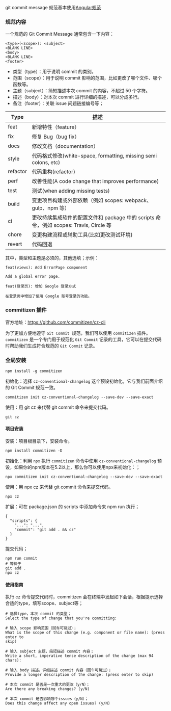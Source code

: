 git commit message 规范基本使用[Angular规范](https://github.com/angular/angular.js/blob/master/DEVELOPERS.md#commits)

### 规范内容
一个规范的 Git Commit Message 通常包含一下内容：

```
<type>(<scope>): <subject>
<BLANK LINE>
<body>
<BLANK LINE>
<footer>
```

- 类型（type）：用于说明 commit 的类别。
- 范围（scope）：用于说明 commit 影响的范围，比如更改了哪个文件、哪个函数等。
- 主题（subject）：简短描述本次 commit 的内容，不超过 50 个字符。
- 描述（body）：对本次 commit 进行详细的描述，可以分成多行。
- 备注（footer）：关联 issue 问题链接编号等；

| Type     | 描述                                                         |
| -------- | ------------------------------------------------------------ |
| feat     | 新增特性（feature）                                          |
| fix      | 修复 Bug（bug fix）                                          |
| docs     | 修改文档（documentation）                                    |
| style    | 代码格式修改(white-space, formatting, missing semi colons, etc) |
| refactor | 代码重构(refactor)                                           |
| perf     | 改善性能(A code change that improves performance)            |
| test     | 测试(when adding missing tests)                              |
| build    | 变更项目构建或外部依赖（例如 scopes: webpack、gulp、npm 等） |
| ci       | 更改持续集成软件的配置文件和 package 中的 scripts 命令，例如 scopes: Travis, Circle 等 |
| chore    | 变更构建流程或辅助工具(比如更改测试环境)                     |
| revert   | 代码回退                                                     |

其中，类型和主题是必须的，其他选填；示例：

```
feat(views): Add ErrorPage component 

Add a global error page.

```

```shell
feat(登录页): 增加 Google 登录方式

在登录页中增加了使用 Google 账号登录的功能。
```

### commitizen 插件

官方地址：https://github.com/commitizen/cz-cli

为了更加方便地遵守 `Git Commit `规范，我们可以使用 `commitizen` 插件。`commitizen` 是一个专门用于规范化 `Git Commit` 记录的工具，它可以在提交代码时帮助我们生成符合规范的 `Git Commit` 记录。

### 全局安装

```
npm install -g commitizen
```

初始化：选择 `cz-conventional-changelog` 这个预设初始化，它与我们前面介绍的 Git Commit 规范一致。

```
commitizen init cz-conventional-changelog --save-dev --save-exact
```

使用：用 git cz 来代替 git commit 命令来提交代码。

```shell
git cz
```

#### 项目安装

安装：项目根目录下，安装命令。

```shell
npm install commitizen -D
```

初始化：利用 `npx` 执行 `commitizen` 命令中使用 `cz-conventional-changelog` 预设，如果你的npm版本在5.2以上，那么你可以使用npx来初始化：；

```shell
npx commitizen init cz-conventional-changelog --save-dev --save-exact
```

使用：用 npx cz 来代替 git commit 命令来提交代码。

```shell
npx cz
```

扩展：可在 package.json 的 scripts 中添加命令来 npm run 执行；

```shell
{
  "scripts": {
    "...": "...",
    "commit": "git add . && cz"
  }
}

```

提交代码；

```
npm run commit
# 等价于
git add .
npx cz
```

#### 使用指南

执行 cz 命令提交代码时，commitizen 会在终端中发起如下会话，根据提示选择合适的type，填写scope、subject等；

```shell
# 选择type，本次 commit 的类型；
Select the type of change that you're committing:

# 输入 scope 影响范围（回车可跳过）；
What is the scope of this change (e.g. component or file name): (press enter to 
skip) 

# 输入 subject 主题，简短描述 commit 内容；
Write a short, imperative tense description of the change (max 94 chars):

# 输入 body 描述，详细描述 commit 内容（回车可跳过）；
Provide a longer description of the change: (press enter to skip)

# 本次 commit 是否是一次重大的更改（y/N）；
Are there any breaking changes? (y/N) 

# 本次 commit 是否影响哪个issues（y/N）；
Does this change affect any open issues? (y/N)

```











